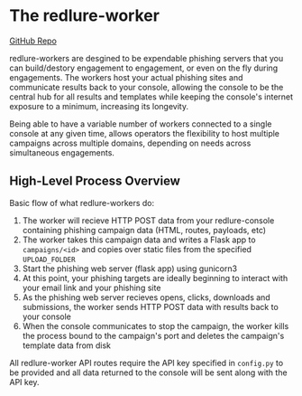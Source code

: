 # The redlure-worker

[GitHub Repo](https://github.com/redlure/redlure-console)

redlure-workers are desgined to be expendable phishing servers that you can build/destory engagement to engagement, or even on the fly during engagements. The workers host your actual phishing sites and communicate results back to your console, allowing the console to be the central hub for all results and templates while keeping the console's internet exposure to a minimum, increasing its longevity.

Being able to have a variable number of workers connected to a single console at any given time, allows operators the flexibility to host multiple campaigns across multiple domains, depending on needs across simultaneous engagements.

## High-Level Process Overview
Basic flow of what redlure-workers do:
1. The worker will recieve HTTP POST data from your redlure-console containing phishing campaign data (HTML, routes, payloads, etc)
2. The worker takes this campaign data and writes a Flask app to `campaigns/<id>` and copies over static files from the specified `UPLOAD_FOLDER`
3. Start the phishing web server (flask app) using gunicorn3
4. At this point, your phishing targets are ideally beginning to interact with your email link and your phishing site
5. As the phishing web server recieves opens, clicks, downloads and submissions, the worker sends HTTP POST data with results back to your console 
6. When the console communicates to stop the campaign, the worker kills the process bound to the campaign's port and deletes the campaign's template data from disk

All redlure-worker API routes require the API key specified in `config.py` to be provided and all data returned to the console will be sent along with the API key.